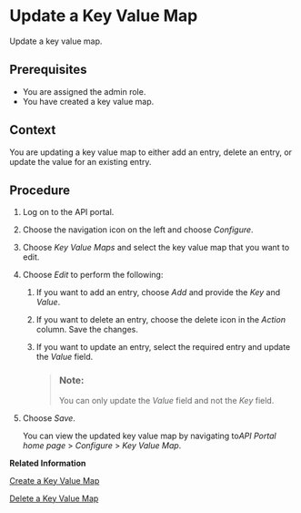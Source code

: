 <!-- loio4961431b0cbf4e18bbc037d9c6e9f5f5 -->

# Update a Key Value Map

Update a key value map.



<a name="loio4961431b0cbf4e18bbc037d9c6e9f5f5__prereq_nym_4rh_mfb"/>

## Prerequisites

-   You are assigned the admin role.
-   You have created a key value map.



<a name="loio4961431b0cbf4e18bbc037d9c6e9f5f5__context_d12_drh_mfb"/>

## Context

You are updating a key value map to either add an entry, delete an entry, or update the value for an existing entry.



<a name="loio4961431b0cbf4e18bbc037d9c6e9f5f5__steps_e12_drh_mfb"/>

## Procedure

1.  Log on to the API portal.

2.  Choose the navigation icon on the left and choose *Configure*.

3.  Choose *Key Value Maps* and select the key value map that you want to edit.

4.  Choose *Edit* to perform the following:

    1.  If you want to add an entry, choose *Add* and provide the *Key* and *Value*.

    2.  If you want to delete an entry, choose the delete icon in the *Action* column. Save the changes.

    3.  If you want to update an entry, select the required entry and update the *Value* field.

        > ### Note:  
        > You can only update the *Value* field and not the *Key* field.


5.  Choose *Save*.

    You can view the updated key value map by navigating to*API Portal home page* \> *Configure* \> *Key Value Map*.


**Related Information**  


[Create a Key Value Map](create-a-key-value-map-90d8d41.md "Create a key value map using the create and manage collections of arbitrary key value pairs for any number of API proxies.")

[Delete a Key Value Map](delete-a-key-value-map-24fbb01.md "Delete a key value map which is not in use.")

